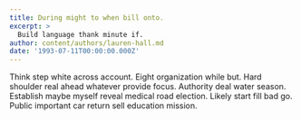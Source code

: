 ```yaml
---
title: During might to when bill onto.
excerpt: >
  Build language thank minute if.
author: content/authors/lauren-hall.md
date: '1993-07-11T00:00:00.000Z'
---
```

Think step white across account. Eight organization while but. Hard shoulder real ahead whatever provide focus. Authority deal water season. Establish maybe myself reveal medical road election. Likely start fill bad go. Public important car return sell education mission.